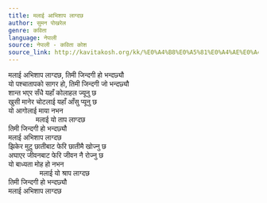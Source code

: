 ```yaml
---
title: मलाई आभिशाप लाग्दछ
author: सुमन पोखरेल
genre: कविता
language: नेपाली
source: नेपाली - कविता कोश
source_link: http://kavitakosh.org/kk/%E0%A4%B8%E0%A5%81%E0%A4%AE%E0%A4%A8_%E0%A4%AA%E0%A5%8B%E0%A4%96%E0%A4%B0%E0%A5%87%E0%A4%B2
---
```


मलाई अभिशाप लाग्दछ, तिमी जिन्दगी हो भन्दछ्यौ  
यो पश्चातापको सागर हो, तिमी जिन्दगी जो भन्दछ्यौ  
शान्त भएर सँधै यहाँ कोलाहल ज्यूनु छ  
खुसी मानेर चोटलाई यहाँ आँसु प्यूनु छ  
यो आगोलाई माया नभन  
              मलाई यो ताप लाग्दछ  
तिमी जिन्दगी हो भन्दछ्यौ  
मलाई अभिशाप लाग्दछ  
झिकेर मुटु छातीबाट फेरि छातीमै खोज्नु छ  
अघाएर जीवनबाट फेरि जीवन नै रोज्नु छ  
यो बाध्यता मोह हो नभन  
                मलाई यो श्राप लाग्दछ  
तिमी जिन्दगी हो भन्दछ्यौ  
मलाई अभिशाप लाग्दछ
